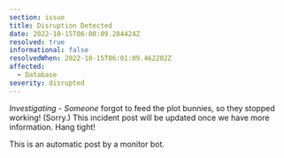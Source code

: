 ```yaml
---
section: issue
title: Disruption Detected
date: 2022-10-15T06:00:09.284424Z
resolved: true
informational: false
resolvedWhen: 2022-10-15T06:01:09.462202Z
affected:
  - Database
severity: disrupted
---
```

*Investigating* - _Someone_ forgot to feed the plot bunnies, so they stopped working! (Sorry.) This incident post will be updated once we have more information. Hang tight!

This is an automatic post by a monitor bot.
        